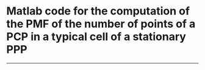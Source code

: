 # Matlab code for the computation of the PMF of the number of points of a PCP in a typical cell of a stationary PPP
---
